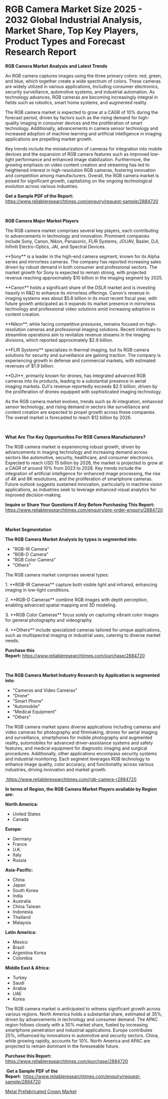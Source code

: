 <p><h1>RGB Camera Market Size 2025 - 2032 Global Industrial Analysis, Market Share, Top Key Players, Product Types and Forecast Research Report</h1></p><p><strong>RGB Camera Market Analysis and Latest Trends</strong></p>
<p><p>An RGB camera captures images using the three primary colors: red, green, and blue, which together create a wide spectrum of colors. These cameras are widely utilized in various applications, including consumer electronics, security surveillance, automotive systems, and industrial automation. As technology advances, RGB cameras are becoming increasingly integral in fields such as robotics, smart home systems, and augmented reality.</p><p>The RGB camera market is expected to grow at a CAGR of 10% during the forecast period, driven by factors such as the rising demand for high-quality imaging in consumer devices and the proliferation of smart technology. Additionally, advancements in camera sensor technology and increased adoption of machine learning and artificial intelligence in imaging applications are propelling market growth. </p><p>Key trends include the miniaturization of cameras for integration into mobile devices and the expansion of RGB camera features such as improved low-light performance and enhanced image stabilization. Furthermore, the growing emphasis on video content creation and streaming has led to heightened interest in high-resolution RGB cameras, fostering innovation and competition among manufacturers. Overall, the RGB camera market is poised for significant growth, capitalizing on the ongoing technological evolution across various industries.</p></p>
<p><strong>Get a Sample PDF of the Report:&nbsp;</strong> <a href="https://www.reliableresearchtimes.com/enquiry/request-sample/2884720?utm_campaign=3047&utm_medium=2&utm_source=Github&utm_content=ia&utm_term=13032025&utm_id=rgb-camera">https://www.reliableresearchtimes.com/enquiry/request-sample/2884720</a></p>
<p>&nbsp;</p>
<p><strong>RGB Camera Major Market Players</strong></p>
<p><p>The RGB camera market comprises several key players, each contributing to advancements in technology and innovation. Prominent companies include Sony, Canon, Nikon, Panasonic, FLIR Systems, JOUAV, Basler, DJI, Infiniti Electro-Optics, JAI, and Spectral Devices.</p><p>**Sony** is a leader in the high-end camera segment, known for its Alpha series and mirrorless cameras. The company has reported increasing sales driven by robust demand in both consumer and professional sectors. The market growth for Sony is expected to remain strong, with projected revenue reaching approximately $10 billion in the imaging segment by 2025.</p><p>**Canon** holds a significant share of the DSLR market and is investing heavily in R&D to enhance its mirrorless offerings. Canon's revenue in imaging systems was about $5.8 billion in its most recent fiscal year, with future growth anticipated as it expands its market presence in mirrorless technology and professional video solutions amid increasing adoption in content creation.</p><p>**Nikon**, while facing competitive pressures, remains focused on high-resolution cameras and professional imaging solutions. Recent initiatives to streamline operations aim to revitalize revenue streams in the imaging divisions, which reported approximately $2.9 billion.</p><p>**FLIR Systems** specializes in thermal imaging, but its RGB camera solutions for security and surveillance are gaining traction. The company is experiencing growth in defense and commercial markets, with estimated revenues of $1.9 billion.</p><p>**DJI**, primarily known for drones, has integrated advanced RGB cameras into its products, leading to a substantial presence in aerial imaging markets. DJI's revenue reportedly exceeds $2.5 billion, driven by the proliferation of drones equipped with sophisticated imaging technology.</p><p>As the RGB camera market evolves, trends such as AI integration, enhanced sensor technology, and rising demand in sectors like surveillance and content creation are expected to propel growth across these companies. The overall market is forecasted to reach $12 billion by 2026.</p></p>
<p>&nbsp;</p>
<p><strong>What Are The Key Opportunities For RGB Camera Manufacturers?</strong></p>
<p><p>The RGB camera market is experiencing robust growth, driven by advancements in imaging technology and increasing demand across sectors like automotive, security, healthcare, and consumer electronics. Expected to reach USD 15 billion by 2026, the market is projected to grow at a CAGR of around 10% from 2023 to 2026. Key trends include the integration of artificial intelligence for enhanced image processing, the rise of 4K and 8K resolutions, and the proliferation of smartphone cameras. Future outlook suggests sustained innovation, particularly in machine vision applications, as industries seek to leverage enhanced visual analytics for improved decision-making.</p></p>
<p><strong>Inquire or Share Your Questions If Any Before Purchasing This Report:</strong> <a href="https://www.reliableresearchtimes.com/enquiry/pre-order-enquiry/2884720?utm_campaign=3047&utm_medium=2&utm_source=Github&utm_content=ia&utm_term=13032025&utm_id=rgb-camera">https://www.reliableresearchtimes.com/enquiry/pre-order-enquiry/2884720</a></p>
<p>&nbsp;</p>
<p><strong>Market Segmentation</strong></p>
<p><strong>The RGB Camera Market Analysis by types is segmented into:</strong></p>
<p><ul><li>"RGB-IR Camera"</li><li>"RGB-D Camera"</li><li>"RGB Color Camera"</li><li>"Others"</li></ul></p>
<p><p>The RGB camera market comprises several types: </p><p>1. **RGB-IR Cameras** capture both visible light and infrared, enhancing imaging in low-light conditions.  </p><p>2. **RGB-D Cameras** combine RGB images with depth perception, enabling advanced spatial mapping and 3D modeling.  </p><p>3. **RGB Color Cameras** focus solely on capturing vibrant color images for general photography and videography.  </p><p>4. **Others** include specialized cameras tailored for unique applications, such as multispectral imaging or industrial uses, catering to diverse market needs.</p></p>
<p><strong>Purchase this Report:&nbsp;</strong><a href="https://www.reliableresearchtimes.com/purchase/2884720?utm_campaign=3047&utm_medium=2&utm_source=Github&utm_content=ia&utm_term=13032025&utm_id=rgb-camera">https://www.reliableresearchtimes.com/purchase/2884720</a></p>
<p>&nbsp;</p>
<p><strong>The RGB Camera Market Industry Research by Application is segmented into:</strong></p>
<p><ul><li>"Cameras and Video Cameras"</li><li>"Drone"</li><li>"Smart Phone"</li><li>"Automobile"</li><li>"Medical Equipment"</li><li>"Others"</li></ul></p>
<p><p>The RGB camera market spans diverse applications including cameras and video cameras for photography and filmmaking, drones for aerial imaging and surveillance, smartphones for mobile photography and augmented reality, automobiles for advanced driver-assistance systems and safety features, and medical equipment for diagnostic imaging and surgical procedures. Additionally, other applications encompass security systems and industrial monitoring. Each segment leverages RGB technology to enhance image quality, color accuracy, and functionality across various industries, driving innovation and market growth.</p></p>
<p><a href="https://www.reliableresearchtimes.com/rgb-camera-r2884720?utm_campaign=3047&utm_medium=2&utm_source=Github&utm_content=ia&utm_term=13032025&utm_id=rgb-camera">&nbsp;https://www.reliableresearchtimes.com/rgb-camera-r2884720</a></p>
<p><strong>In terms of Region, the RGB Camera Market Players available by Region are:</strong></p>
<p>
    <p> <strong> North America: </strong>
        <ul>
            <li>United States</li>
            <li>Canada</li>
        </ul>
        </p> 
    <p> <strong> Europe: </strong>
        <ul>
            <li>Germany</li>
            <li>France</li>
            <li>U.K.</li>
            <li>Italy</li>
            <li>Russia</li>
        </ul>
        </p> 
    <p> <strong> Asia-Pacific: </strong>
        <ul>
            <li>China</li>
            <li>Japan</li>
            <li>South Korea</li>
            <li>India</li>
            <li>Australia</li>
            <li>China Taiwan</li>
            <li>Indonesia</li>
            <li>Thailand</li>
            <li>Malaysia</li>
        </ul>
        </p> 
    <p> <strong> Latin America: </strong>
        <ul>
            <li>Mexico</li>
            <li>Brazil</li>
            <li>Argentina Korea</li>
            <li>Colombia</li>
        </ul>
        </p> 
    <p> <strong> Middle East & Africa: </strong>
        <ul>
            <li>Turkey</li>
            <li>Saudi</li>
            <li>Arabia</li>
            <li>UAE</li>
            <li>Korea</li>
        </ul>
    </p>
    </p>
<p><p>The RGB camera market is anticipated to witness significant growth across various regions. North America holds a substantial share, estimated at 35%, driven by advancements in technology and consumer demand. The APAC region follows closely with a 30% market share, fueled by increasing smartphone penetration and industrial applications. Europe contributes 25%, influenced by innovations in automotive and security sectors. China, while growing rapidly, accounts for 10%. North America and APAC are projected to remain dominant in the foreseeable future.</p></p>
<p><strong>Purchase this Report: </strong><a href="https://www.reliableresearchtimes.com/purchase/2884720?utm_campaign=3047&utm_medium=2&utm_source=Github&utm_content=ia&utm_term=13032025&utm_id=rgb-camera">https://www.reliableresearchtimes.com/purchase/2884720</a></p>
<p>&nbsp;<strong>Get a Sample PDF of the Report:&nbsp;&nbsp;</strong><a href="https://www.reliableresearchtimes.com/enquiry/request-sample/2884720?utm_campaign=3047&utm_medium=2&utm_source=Github&utm_content=ia&utm_term=13032025&utm_id=rgb-camera">https://www.reliableresearchtimes.com/enquiry/request-sample/2884720</a></p>
<p><strong></strong></p>
<p><p><a href="https://github.com/amoakuolaopa/Market-Research-Report-List-1/blob/main/metal-prefabricated-crown-market.md?utm_campaign=3047&utm_medium=2&utm_source=Github&utm_content=ia&utm_term=13032025&utm_id=rgb-camera">Metal Prefabricated Crown Market</a></p></p>
